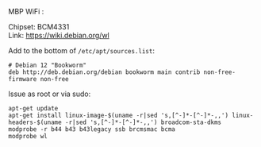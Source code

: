 MBP WiFi :

Chipset: BCM4331  
Link: https://wiki.debian.org/wl

Add to the bottom of `/etc/apt/sources.list`: 

```
# Debian 12 "Bookworm"
deb http://deb.debian.org/debian bookworm main contrib non-free-firmware non-free
```
Issue as root or via sudo:
```
apt-get update
apt-get install linux-image-$(uname -r|sed 's,[^-]*-[^-]*-,,') linux-headers-$(uname -r|sed 's,[^-]*-[^-]*-,,') broadcom-sta-dkms
modprobe -r b44 b43 b43legacy ssb brcmsmac bcma
modprobe wl
```
